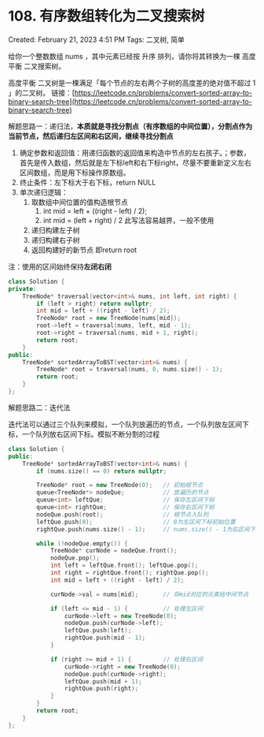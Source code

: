 # 108.  有序数组转化为二叉搜索树

Created: February 21, 2023 4:51 PM
Tags: 二叉树, 简单

给你一个整数数组 nums ，其中元素已经按 升序 排列，请你将其转换为一棵 高度平衡 二叉搜索树。

高度平衡 二叉树是一棵满足「每个节点的左右两个子树的高度差的绝对值不超过 1 」的二叉树。
链接：[https://leetcode.cn/problems/convert-sorted-array-to-binary-search-tree](https://leetcode.cn/problems/convert-sorted-array-to-binary-search-tree)

解题思路一：递归法，**本质就是寻找分割点（有序数组的中间位置），分割点作为当前节点，然后递归左区间和右区间，继续寻找分割点**

1. 确定参数和返回值：用递归函数的返回值来构造中节点的左右孩子。；参数，首先是传入数组，然后就是左下标left和右下标right，尽量不要重新定义左右区间数组，而是用下标操作原数组。
2. 终止条件：左下标大于右下标，return NULL
3. 单次递归逻辑：
    1. 取数组中间位置的值构造根节点 
        1. int mid = left + ((right - left) / 2);
        2. int mid = (left + right) / 2 此写法容易越界，一般不使用
    2. 递归构建左子树
    3. 递归构建右子树
    4. 返回构建好的新节点 即return root

注：使用的区间始终保持**左闭右闭**

```cpp
class Solution {
private:
    TreeNode* traversal(vector<int>& nums, int left, int right) {
        if (left > right) return nullptr;
        int mid = left + ((right - left) / 2);
        TreeNode* root = new TreeNode(nums[mid]);
        root->left = traversal(nums, left, mid - 1);
        root->right = traversal(nums, mid + 1, right);
        return root;
    }
public:
    TreeNode* sortedArrayToBST(vector<int>& nums) {
        TreeNode* root = traversal(nums, 0, nums.size() - 1);
        return root;
    }
};
```

解题思路二：迭代法

迭代法可以通过三个队列来模拟，一个队列放遍历的节点，一个队列放左区间下标，一个队列放右区间下标。模拟不断分割的过程

```cpp
class Solution {
public:
    TreeNode* sortedArrayToBST(vector<int>& nums) {
        if (nums.size() == 0) return nullptr;

        TreeNode* root = new TreeNode(0);   // 初始根节点
        queue<TreeNode*> nodeQue;           // 放遍历的节点
        queue<int> leftQue;                 // 保存左区间下标
        queue<int> rightQue;                // 保存右区间下标
        nodeQue.push(root);                 // 根节点入队列
        leftQue.push(0);                    // 0为左区间下标初始位置
        rightQue.push(nums.size() - 1);     // nums.size() - 1为右区间下标初始位置

        while (!nodeQue.empty()) {
            TreeNode* curNode = nodeQue.front();
            nodeQue.pop();
            int left = leftQue.front(); leftQue.pop();
            int right = rightQue.front(); rightQue.pop();
            int mid = left + ((right - left) / 2);

            curNode->val = nums[mid];       // 将mid对应的元素给中间节点

            if (left <= mid - 1) {          // 处理左区间
                curNode->left = new TreeNode(0);
                nodeQue.push(curNode->left);
                leftQue.push(left);
                rightQue.push(mid - 1);
            }

            if (right >= mid + 1) {         // 处理右区间
                curNode->right = new TreeNode(0);
                nodeQue.push(curNode->right);
                leftQue.push(mid + 1);
                rightQue.push(right);
            }
        }
        return root;
    }
};
```